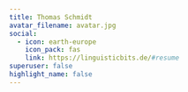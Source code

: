 ```yaml
---
title: Thomas Schmidt
avatar_filename: avatar.jpg
social:
  - icon: earth-europe
    icon_pack: fas
    link: https://linguisticbits.de/#resume
superuser: false
highlight_name: false
---
```

